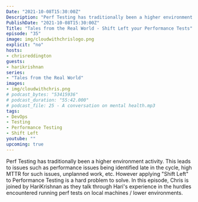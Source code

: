 ```yaml
---
Date: "2021-10-08T15:30:00Z"
Description: "Perf Testing has traditionally been a higher environment activity. This leads to issues such as performance issues being identified late in the cycle, high MTTR for such issues, unplanned work, etc. However applying 'Shift Left' to Performance Testing is a hard problem to solve. In this episode, Chris is joined by HariKrishnan as they talk through Hari's experience in the hurdles encountered running perf tests on local machines / lower environments."
PublishDate: "2021-10-08T15:30:00Z"
Title: "Tales from the Real World - Shift Left your Performance Tests"
episode: "35"
image: img/cloudwithchrislogo.png
explicit: "no"
hosts:
- chrisreddington
guests:
- harikrishnan
series:
- "Tales from the Real World"
images:
- img/cloudwithchris.png
# podcast_bytes: "53415936"
# podcast_duration: "55:42.000"
# podcast_file: 25 - A conversation on mental health.mp3
tags:
- DevOps
- Testing
- Performance Testing
- Shift Left
youtube: ""
upcoming: true
---
```

Perf Testing has traditionally been a higher environment activity. This leads to issues such as performance issues being identified late in the cycle, high MTTR for such issues, unplanned work, etc. However applying "Shift Left" to Performance Testing is a hard problem to solve. In this episode, Chris is joined by HariKrishnan as they talk through Hari's experience in the hurdles encountered running perf tests on local machines / lower environments.